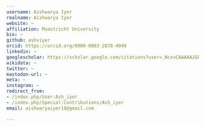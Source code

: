 ```yaml
---
username: Aishwarya Iyer
realname: Aishwarya Iyer
website: ~
affiliation: Maastricht University
bio: ~
github: ashviyer
orcid: https://orcid.org/0000-0003-2878-4049
linkedin: ~
googlescholar: https://scholar.google.com/citations?user=_NcxvCAAAAAJ&hl=en
wikidata: ~
twitter: ~
mastodon-url: ~
meta: ~
instagram: ~
redirect_from:
- /index.php/User:Ash_iyer
- /index.php/Special:Contributions/Ash_iyer
email: aishwaryaiyer18@gmail.com

---
```

